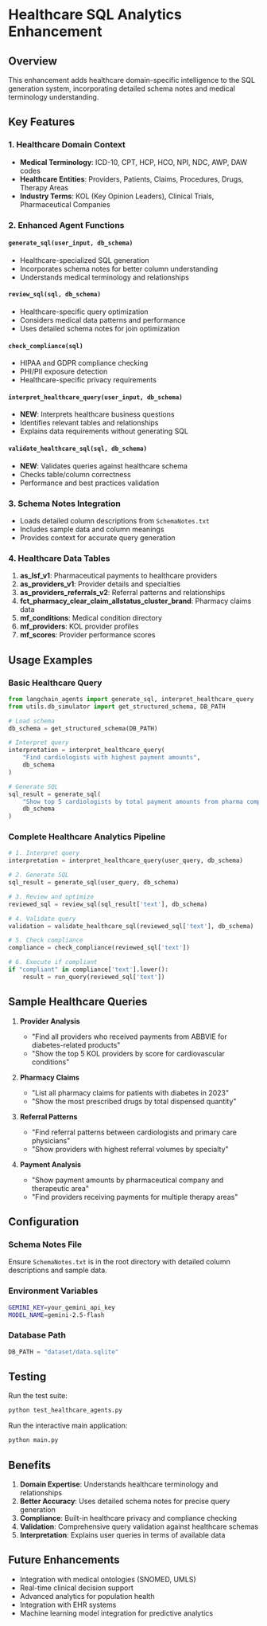 # Healthcare SQL Analytics Enhancement

## Overview
This enhancement adds healthcare domain-specific intelligence to the SQL generation system, incorporating detailed schema notes and medical terminology understanding.

## Key Features

### 1. Healthcare Domain Context
- **Medical Terminology**: ICD-10, CPT, HCP, HCO, NPI, NDC, AWP, DAW codes
- **Healthcare Entities**: Providers, Patients, Claims, Procedures, Drugs, Therapy Areas
- **Industry Terms**: KOL (Key Opinion Leaders), Clinical Trials, Pharmaceutical Companies

### 2. Enhanced Agent Functions

#### `generate_sql(user_input, db_schema)`
- Healthcare-specialized SQL generation
- Incorporates schema notes for better column understanding
- Understands medical terminology and relationships

#### `review_sql(sql, db_schema)`
- Healthcare-specific query optimization
- Considers medical data patterns and performance
- Uses detailed schema notes for join optimization

#### `check_compliance(sql)`
- HIPAA and GDPR compliance checking
- PHI/PII exposure detection
- Healthcare-specific privacy requirements

#### `interpret_healthcare_query(user_input, db_schema)`
- **NEW**: Interprets healthcare business questions
- Identifies relevant tables and relationships
- Explains data requirements without generating SQL

#### `validate_healthcare_sql(sql, db_schema)`
- **NEW**: Validates queries against healthcare schema
- Checks table/column correctness
- Performance and best practices validation

### 3. Schema Notes Integration
- Loads detailed column descriptions from `SchemaNotes.txt`
- Includes sample data and column meanings
- Provides context for accurate query generation

### 4. Healthcare Data Tables
1. **as_lsf_v1**: Pharmaceutical payments to healthcare providers
2. **as_providers_v1**: Provider details and specialties
3. **as_providers_referrals_v2**: Referral patterns and relationships
4. **fct_pharmacy_clear_claim_allstatus_cluster_brand**: Pharmacy claims data
5. **mf_conditions**: Medical condition directory
6. **mf_providers**: KOL provider profiles
7. **mf_scores**: Provider performance scores

## Usage Examples

### Basic Healthcare Query
```python
from langchain_agents import generate_sql, interpret_healthcare_query
from utils.db_simulator import get_structured_schema, DB_PATH

# Load schema
db_schema = get_structured_schema(DB_PATH)

# Interpret query
interpretation = interpret_healthcare_query(
    "Find cardiologists with highest payment amounts", 
    db_schema
)

# Generate SQL
sql_result = generate_sql(
    "Show top 5 cardiologists by total payment amounts from pharma companies",
    db_schema
)
```

### Complete Healthcare Analytics Pipeline
```python
# 1. Interpret query
interpretation = interpret_healthcare_query(user_query, db_schema)

# 2. Generate SQL
sql_result = generate_sql(user_query, db_schema)

# 3. Review and optimize
reviewed_sql = review_sql(sql_result['text'], db_schema)

# 4. Validate query
validation = validate_healthcare_sql(reviewed_sql['text'], db_schema)

# 5. Check compliance
compliance = check_compliance(reviewed_sql['text'])

# 6. Execute if compliant
if "compliant" in compliance['text'].lower():
    result = run_query(reviewed_sql['text'])
```

## Sample Healthcare Queries

1. **Provider Analysis**
   - "Find all providers who received payments from ABBVIE for diabetes-related products"
   - "Show the top 5 KOL providers by score for cardiovascular conditions"

2. **Pharmacy Claims**
   - "List all pharmacy claims for patients with diabetes in 2023"
   - "Show the most prescribed drugs by total dispensed quantity"

3. **Referral Patterns**
   - "Find referral patterns between cardiologists and primary care physicians"
   - "Show providers with highest referral volumes by specialty"

4. **Payment Analysis**
   - "Show payment amounts by pharmaceutical company and therapeutic area"
   - "Find providers receiving payments for multiple therapy areas"

## Configuration

### Schema Notes File
Ensure `SchemaNotes.txt` is in the root directory with detailed column descriptions and sample data.

### Environment Variables
```bash
GEMINI_KEY=your_gemini_api_key
MODEL_NAME=gemini-2.5-flash
```

### Database Path
```python
DB_PATH = "dataset/data.sqlite"
```

## Testing

Run the test suite:
```bash
python test_healthcare_agents.py
```

Run the interactive main application:
```bash
python main.py
```

## Benefits

1. **Domain Expertise**: Understands healthcare terminology and relationships
2. **Better Accuracy**: Uses detailed schema notes for precise query generation
3. **Compliance**: Built-in healthcare privacy and compliance checking
4. **Validation**: Comprehensive query validation against healthcare schemas
5. **Interpretation**: Explains user queries in terms of available data

## Future Enhancements

- Integration with medical ontologies (SNOMED, UMLS)
- Real-time clinical decision support
- Advanced analytics for population health
- Integration with EHR systems
- Machine learning model integration for predictive analytics
